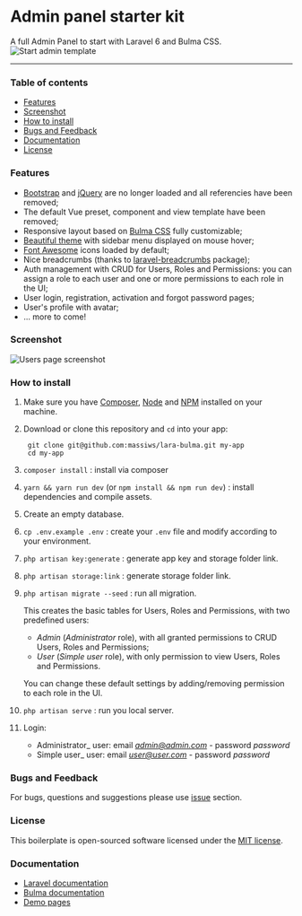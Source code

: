 # Admin panel starter kit
A full Admin Panel to start with Laravel 6 and Bulma CSS.
![Start admin template](storage/demo_pages/logo.png)

---
### Table of contents
- [Features](#features)
- [Screenshot](#screenshot)
- [How to install](#how-to-install)
- [Bugs and Feedback](#bugs-and-Feedback)
- [Documentation](#documentation)
- [License](#license)

### Features

- [Bootstrap](https://getbootstrap.com) and [jQuery](https://jquery.com/) are no longer loaded and all referencies have been removed;
- The default Vue preset, component and view template have been removed;
- Responsive layout based on [Bulma CSS](https://bulma.io/) fully customizable;
- [Beautiful theme](storage/demo_pages/screenshot.png) with sidebar menu displayed on mouse hover;
- [Font Awesome](http://fontawesome.io) icons loaded by default;
- Nice breadcrumbs (thanks to [laravel-breadcrumbs](https://github.com/davejamesmiller/laravel-breadcrumbs) package);
- Auth management with CRUD for Users, Roles and Permissions: you can assign a role to each user and one or more permissions to each role in the UI;
- User login, registration, activation and forgot password pages;
- User's profile with avatar;
- ... more to come!

### Screenshot

![Users page screenshot](storage/demo_pages/screenshot.png)

### How to install

1. Make sure you have [Composer](https://getcomposer.org/), [Node](https://nodejs.org/en/) and [NPM](https://www.npmjs.com/) installed on your machine.

1. Download or clone this repository and `cd` into your app:

        git clone git@github.com:massiws/lara-bulma.git my-app
        cd my-app

1. `composer install` : install via composer

1. `yarn && yarn run dev` (or `npm install && npm run dev`) : install dependencies and compile assets.

1. Create an empty database.

1. `cp .env.example .env` : create your `.env` file and modify according to your environment.

1. `php artisan key:generate` : generate app key and storage folder link.

1. `php artisan storage:link` : generate storage folder link.

1. `php artisan migrate --seed` : run all migration.

    This creates the basic tables for Users, Roles and Permissions, with two predefined users:
      - _Admin_ (_Administrator_ role), with all granted permissions to CRUD Users, Roles and Permissions;
      - _User_ (_Simple user_ role), with only permission to view Users, Roles and Permissions.

      You can change these default settings by adding/removing permission to each role in the UI.

1. `php artisan serve` : run you local server.

1. Login:
   - Administrator_ user: email *admin@admin.com* - password *password*
   - Simple user_ user: email *user@user.com* - password *password*

### Bugs and Feedback
For bugs, questions and suggestions please use [issue](https://github.com/massiws/lara-bulma/issues) section.

### License
This boilerplate is open-sourced software licensed under the [MIT license](LICENSE).

### Documentation
  - [Laravel documentation](https://laravel.com/docs)
  - [Bulma documentation](http://bulma.io/documentation/overview/start)
  - [Demo pages](storage/demo_pages)
